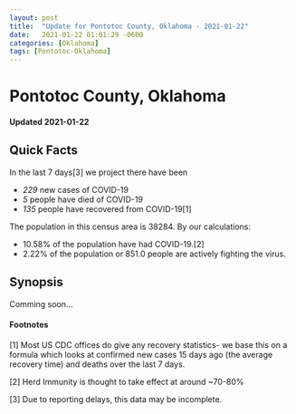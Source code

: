 ```yaml
---
layout: post
title:  "Update for Pontotoc County, Oklahoma - 2021-01-22"
date:   2021-01-22 01:01:29 -0600
categories: [Oklahoma]
tags: [Pontotoc-Oklahoma]
---
```


# Pontotoc County, Oklahoma
#### Updated 2021-01-22

## Quick Facts

In the last 7 days[3] we project there have been
- *229* new cases of COVID-19
- *5* people have died of COVID-19
- *135* people have recovered from COVID-19[1]

The population in this census area is 38284. By our calculations:
- 10.58% of the population have had COVID-19.[2]
- 2.22% of the population or 851.0 people are actively fighting the virus.

## Synopsis

Comming soon...


#### Footnotes

[1] Most US CDC offices do give any recovery statistics- we base this on a formula which looks at confirmed new cases
15 days ago (the average recovery time) and deaths over the last 7 days.

[2] Herd Immunity is thought to take effect at around ~70-80%

[3] Due to reporting delays, this data may be incomplete.
 
    
